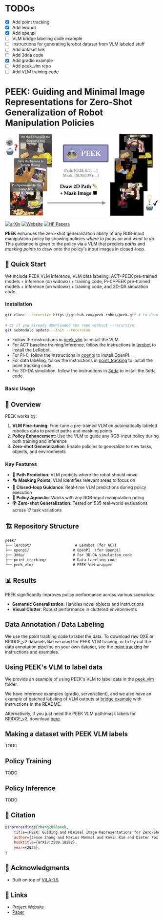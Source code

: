 # TODOs

- [x] Add point tracking 
- [x] Add lerobot
- [x] Add openpi
- [ ] VLM bridge labeling code example
- [ ] Instructions for generating lerobot dataset from VLM labeled stuff
- [ ] Add dataset link
- [ ] Add 3dda code 
- [x] Add gradio example
- [ ] Add peek_vlm repo
- [ ] Add VLM training code

# PEEK: Guiding and Minimal Image Representations for Zero-Shot Generalization of Robot Manipulation Policies

![PEEK Teaser](peek_teaser.jpg)


[![arXiv](https://img.shields.io/badge/arXiv-2509.18282-b31b1b.svg)](https://arxiv.org/abs/2509.18282)
[![Website](https://img.shields.io/badge/Website-peek--robot.github.io-blue)](https://peek-robot.github.io/)
[![HF Papers](https://img.shields.io/badge/HuggingFace_Papers-huggingface.co/papers/2509.18282-green)](https://huggingface.co/papers/2509.18282)

**PEEK** enhances the zero-shot generalization ability of any RGB-input manipulation policy by showing policies *where to focus on* and *what to do*. This guidance is given to the policy via a VLM that predicts *paths* and *masking points* to draw onto the policy's input images in closed-loop.

## 🚀 Quick Start

We include PEEK VLM inference, VLM data labeling, ACT+PEEK pre-trained models + inference (on widowx) + training code, Pi-0+PEEK pre-trained models + inference (on widowx) + training code, and 3D-DA simulation code.

### Installation 
```bash
git clone --recursive https://github.com/peek-robot/peek.git # to download all submodules

# or if you already downloaded the repo without --recursive:
git submodule update --init --recursive
```
- Follow the instructions in [peek_vlm](peek_vlm/README.md) to install the VLM.
- For ACT baseline training/inference, follow the instructions in [lerobot](lerobot/README.md) to install the LeRobot.
- For Pi-0, follow the instructions in [openpi](openpi/README.md) to install OpenPI.
- For data labeling, follow the instructions in [point_tracking](point_tracking/README.md) to install the point tracking code.
- For 3D-DA simulation, follow the instructions in [3dda](3dda/README.md) to install the 3dda code.




### Basic Usage

## 📖 Overview

PEEK works by:

1. **VLM Fine-tuning**: Fine-tune a pre-trained VLM on automatically labeled robotics data to predict paths and masking points
2. **Policy Enhancement**: Use the VLM to guide any RGB-input policy during both training and inference
3. **Zero-shot Generalization**: Enable policies to generalize to new tasks, objects, and environments

### Key Features

- 🎯 **Path Prediction**: VLM predicts where the robot should move
- 🎭 **Masking Points**: VLM identifies relevant areas to focus on
- 🔄 **Closed-loop Guidance**: Real-time VLM predictions during policy execution
- 🧩 **Policy Agnostic**: Works with any RGB-input manipulation policy
- 🌍 **Zero-shot Generalization**: Tested on 535 real-world evaluations across 17 task variations

## 🏗️ Repository Structure

```
peek/
├── lerobot/                    # LeRobot (for ACT)
├── openpi/                    # OpenPI  (for Openpi)
├── 3dda/                      # For 3D-DA simulation code
├── point_tracking/            # Data Labeling code
└── peek_vlm/                  # PEEK-VLM wrapper
```

## 📊 Results

PEEK significantly improves policy performance across various scenarios:

- **Semantic Generalization**: Handles novel objects and instructions
- **Visual Clutter**: Robust performance in cluttered environments

## Data Annotation / Data Labeling

We use the point tracking code to label the data. 
To download raw OXE or BRIDGE_v2 datasets like we used for PEEK VLM training, or to try out the data annotation pipeline on your own dataset,
see the [point tracking](point_tracking/README.md) for instructions and examples.

## Using PEEK's VLM to label data

We provide an example of using PEEK's VLM to label data in the [peek_vlm](peek_vlm/README.md) folder.

We have inference examples (gradio, server/client), and we also have an example of batched labeling of VLM outputs at [bridge example](peek_vlm/scripts/label_bridge_data.py) with instructions in the README.

Alternatively, if you just need the PEEK VLM path/mask labels for BRIDGE_v2, download [here](https://huggingface.co/datasets/jesbu1/peek_bridge_labels).

## Making a dataset with PEEK VLM labels

TODO

## Policy Training 

TODO

## Policy Inference

TODO

## 📄 Citation

```bibtex
@inproceedings{zhang2025peek,
    title={PEEK: Guiding and Minimal Image Representations for Zero-Shot Generalization of Robot Manipulation Policies}, 
    author={Jesse Zhang and Marius Memmel and Kevin Kim and Dieter Fox and Jesse Thomason and Fabio Ramos and Erdem Bıyık and Abhishek Gupta and Anqi Li},
    booktitle={arXiv:2509.18282},
    year={2025},
}
```


## 🙏 Acknowledgments

- Built on top of [VILA-1.5](https://github.com/Efficient-Large-Model/VILA)

## 🔗 Links

- [Project Website](https://peek-robot.github.io/)
- [Paper](https://arxiv.org/abs/TODO)
